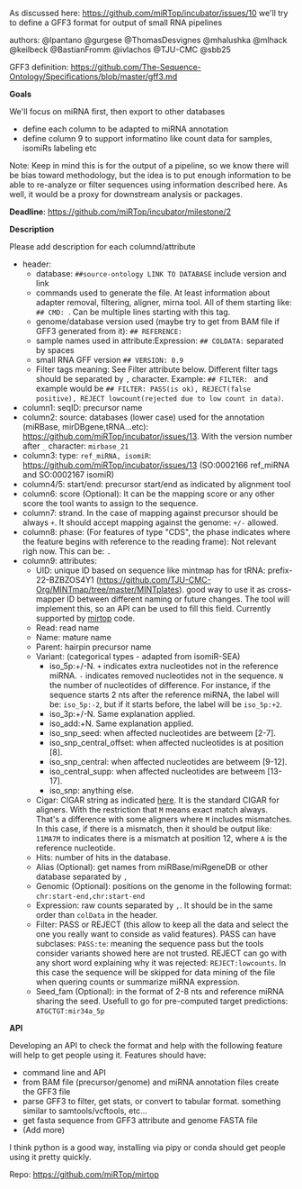 
As discussed here: https://github.com/miRTop/incubator/issues/10 we'll try to define a GFF3 format for output of small RNA pipelines

authors: @lpantano @gurgese @ThomasDesvignes @mhalushka @mlhack @keilbeck @BastianFromm @ivlachos @TJU-CMC @sbb25 

GFF3 definition: https://github.com/The-Sequence-Ontology/Specifications/blob/master/gff3.md

**Goals**

We'll focus on miRNA first, then export to other databases

* define each column to be adapted to miRNA annotation
* define column 9 to support informatino like count data for samples, isomiRs labeling etc

Note: Keep in mind this is for the output of a pipeline, so we know there will be bias toward methodology, but the idea is to put enough information to be able to re-analyze or filter sequences using information described here. As well, it would be a proxy for downstream analysis or packages.

**Deadline**: https://github.com/miRTop/incubator/milestone/2

**Description**

Please add description for each columnd/attribute

* header:
  * database: `##source-ontology LINK TO DATABASE` include version and link
  * commands used to generate the file. At least information about adapter removal, filtering, aligner, mirna tool. All of them starting like: `## CMD: `. Can be multiple lines starting with this tag.
  * genome/database version used (maybe try to get from BAM file if GFF3 generated from it): `## REFERENCE:` 
  * sample names used in attribute:Expression: `## COLDATA:` separated by spaces
  * small RNA GFF version `## VERSION: 0.9`
  * Filter tags meaning: See Filter attribute below. Different filter tags should be separated by `,` character. Example: `## FILTER: ` and example would be `## FILTER: PASS(is ok), REJECT(false positive), REJECT lowcount(rejected due to low count in data)`. 
* column1: seqID: precursor name
* column2: source: databases (lower case) used for the annotation (miRBase, mirDBgene,tRNA...etc): https://github.com/miRTop/incubator/issues/13. With the version number after `_` character: `mirbase_21`
* column3: type: `ref_miRNA, isomiR`: https://github.com/miRTop/incubator/issues/13  (SO:0002166 ref_miRNA and SO:0002167 isomiR)
* column4/5: start/end: precursor start/end as indicated by alignment tool
* column6: score (Optional): It can be the mapping score or any other score the tool wants to assign to the sequence.
* column7: strand. In the case of mapping against precursor should be always `+`. It should accept mapping against the genome: `+/-` allowed.
* column8: phase: (For features of type "CDS", the phase indicates where the feature begins with reference to the reading frame): Not relevant righ now. This can be: `.`
* column9: attributes: 
  * UID: unique ID based on sequence like mintmap has for tRNA: prefix-22-BZBZOS4Y1 (https://github.com/TJU-CMC-Org/MINTmap/tree/master/MINTplates). good way to use it as cross-mapper ID between different naming or future changes. The tool will implement this, so an API can be used to fill this field. Currently supported by [mirtop](https://github.com/miRTop/mirtop/blob/dev/mirtop/mirna/realign.py#L124) code.
  * Read: read name
  * Name: mature name
  * Parent: hairpin precursor name
  * Variant: (categorical types - adapted from isomiR-SEA)
    * iso_5p:+/-N. `+` indicates extra nucleotides not in the reference miRNA. `-` indicates removed nucleotides not in the sequence. `N` the number of nucleotides of difference. For instance, if the sequence starts 2 nts after the reference miRNA, the label will be: `iso_5p:-2`, but if it starts before, the label will be `iso_5p:+2`.
    * iso_3p:+/-N. Same explanation applied.
    * iso_add:+N. Same explanation applied.
    * iso_snp_seed: when affected nucleotides are betweem [2-7].
    * iso_snp_central_offset: when affected nucleotides is at position [8].
    * iso_snp_central: when affected nucleotides are betweem [9-12].
    * iso_central_supp: when affected nucleotides are betweem [13-17].
    * iso_snp: anything else.
  * Cigar: CIGAR string as indicated [here](https://samtools.github.io/hts-specs/SAMv1.pdf). It is the standard CIGAR for aligners. With the restriction that `M` means exact match always. That's a difference with some aligners where `M` includes mismatches. In this case, if there is a mismatch, then it should be output like: `11MA7M` to indicates there is a mismatch at position 12, where `A` is the reference nucleotide.
  * Hits: number of hits in the database.
  * Alias (Optional): get names from miRBase/miRgeneDB or other database separated by `,`
  * Genomic (Optional): positions on the genome in the following format: `chr:start-end,chr:start-end`
  * Expression: raw counts separated by `,`. It should be in the same order than `colData` in the header.
  * Filter: PASS or REJECT (this allow to keep all the data and select the one you really want to conside as valid features). PASS can have subclases: `PASS:te`: meaning the sequence pass but the tools consider variants showed here are not trusted. REJECT can go with any short word explaining why it was rejected: `REJECT:lowcounts`. In this case the sequence will be skipped for data mining of the file when quering counts or summarize miRNA expression.
  * Seed_fam (Optional): in the format of 2-8 nts and reference miRNA sharing the seed. Usefull to go for pre-computed target predictions: `ATGCTGT:mir34a_5p`
  
**API**

Developing an API to check the format and help with the following feature will help to get people using it. Features should have:

* command line and API
* from BAM file (precursor/genome) and miRNA annotation files create the GFF3 file
* parse GFF3 to filter, get stats, or convert to tabular format. something similar to samtools/vcftools, etc...
* get fasta sequence from GFF3 attribute and genome FASTA file
* (Add more)

I think python is a good way, installing via pipy or conda should get people using it pretty quickly. 

Repo: https://github.com/miRTop/mirtop
